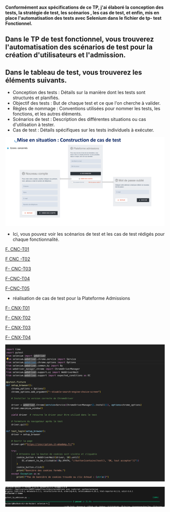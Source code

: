 **Conformément aux spécifications de ce TP, j'ai élaboré la conception des tests,  la stratégie de test,  les scénarios , les cas de test, et enfin, mis en place l'automatisation des tests avec Selenium dans le fichier de tp- test Fonctionnel.**

##  **Dans le TP de test fonctionnel, vous trouverez l'automatisation des scénarios de test pour la création d'utilisateurs et l'admission.**

##  Dans le tableau de test, vous trouverez les éléments suivants.




* Conception des tests : Détails sur la manière dont les tests sont structurés et planifiés.
* Objectif des tests : But de chaque test et ce que l'on cherche à valider.
* Règles de nommage : Conventions utilisées pour nommer les tests, les fonctions, et les autres éléments.
* Scénarios de test : Description des différentes situations ou cas d'utilisation à tester.
* Cas de test : Détails spécifiques sur les tests individuels à exécuter.
  


  

![](https://github.com/esmailhaidari24/Tp--test--fonctionnel/blob/main/Capture%20d%E2%80%99e%CC%81cran%201403-06-13%20a%CC%80%2018.46.27.png)

* Ici, vous pouvez voir les scénarios de test et les cas de test rédigés pour chaque fonctionnalité.
  
  
[ F. CNC-T01  ](https://docs.google.com/spreadsheets/d/1NHMhXPUjIS9If8h3lKxVs00my0X7lEJ5RW9zi5k4qao/pubhtml?gid=925019281&single=true)

[F CNC -T02](https://docs.google.com/spreadsheets/d/1NHMhXPUjIS9If8h3lKxVs00my0X7lEJ5RW9zi5k4qao/pubhtml?gid=1125539363&single=true)

[F- CNC-T03  ](https://docs.google.com/spreadsheets/d/1NHMhXPUjIS9If8h3lKxVs00my0X7lEJ5RW9zi5k4qao/pubhtml?gid=1036696146&single=true)

[F-CNC-T04](https://docs.google.com/spreadsheets/d/1NHMhXPUjIS9If8h3lKxVs00my0X7lEJ5RW9zi5k4qao/pubhtml?gid=1745698927&single=true)


[F-CNC-T05](https://docs.google.com/spreadsheets/d/1NHMhXPUjIS9If8h3lKxVs00my0X7lEJ5RW9zi5k4qao/pubhtml?gid=2141835912&single=true)

* réalisation de cas de test pour la Plateforme Admissions

[F- CNX-T01](https://docs.google.com/spreadsheets/d/1NHMhXPUjIS9If8h3lKxVs00my0X7lEJ5RW9zi5k4qao/pubhtml?gid=1562849975&single=true)

[F- CNX-T02](https://docs.google.com/spreadsheets/d/1NHMhXPUjIS9If8h3lKxVs00my0X7lEJ5RW9zi5k4qao/pubhtml?gid=34170842&single=true)

[F- CNX-T03](https://docs.google.com/spreadsheets/d/1NHMhXPUjIS9If8h3lKxVs00my0X7lEJ5RW9zi5k4qao/pubhtml?gid=851005647&single=true)

[F- CNX-T04](https://docs.google.com/spreadsheets/d/1NHMhXPUjIS9If8h3lKxVs00my0X7lEJ5RW9zi5k4qao/pubhtml?gid=1143926707&single=true)

![script de cas de test d'admission](https://github.com/esmailhaidari24/Tp--test--fonctionnel/blob/main/Capture%20d%E2%80%99e%CC%81cran%201403-06-15%20a%CC%80%2023.50.47.png)




![automatisations avec pytest](https://github.com/esmailhaidari24/Tp--test--fonctionnel/blob/main/Capture%20d%E2%80%99e%CC%81cran%201403-06-15%20a%CC%80%2023.44.55.png)


